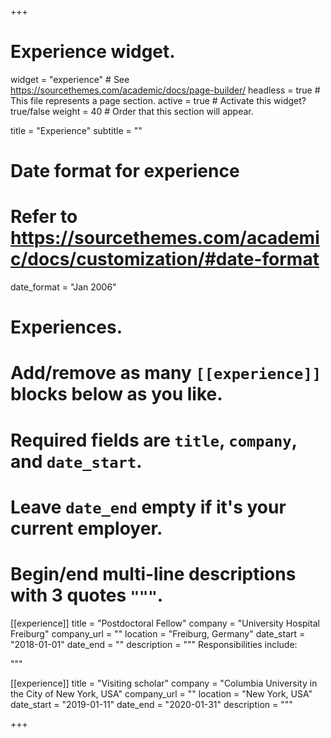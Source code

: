 +++
# Experience widget.
widget = "experience"  # See https://sourcethemes.com/academic/docs/page-builder/
headless = true  # This file represents a page section.
active = true  # Activate this widget? true/false
weight = 40  # Order that this section will appear.

title = "Experience"
subtitle = ""

# Date format for experience
#   Refer to https://sourcethemes.com/academic/docs/customization/#date-format
date_format = "Jan 2006"

# Experiences.
#   Add/remove as many `[[experience]]` blocks below as you like.
#   Required fields are `title`, `company`, and `date_start`.
#   Leave `date_end` empty if it's your current employer.
#   Begin/end multi-line descriptions with 3 quotes `"""`.
[[experience]]
  title = "Postdoctoral Fellow"
  company = "University Hospital Freiburg"
  company_url = ""
  location = "Freiburg, Germany"
  date_start = "2018-01-01"
  date_end = ""
  description = """
  Responsibilities include:
  
  """

[[experience]]
  title = "Visiting scholar"
  company = "Columbia University in the City of New York, USA"
  company_url = ""
  location = "New York, USA"
  date_start = "2019-01-11"
  date_end = "2020-01-31"
  description = """

+++
